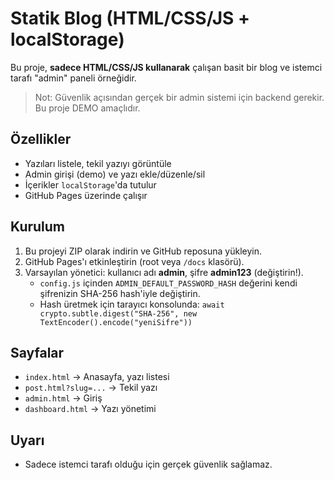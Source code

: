 # Statik Blog (HTML/CSS/JS + localStorage)
Bu proje, **sadece HTML/CSS/JS kullanarak** çalışan basit bir blog ve istemci tarafı "admin" paneli örneğidir.
> Not: Güvenlik açısından gerçek bir admin sistemi için backend gerekir. Bu proje DEMO amaçlıdır.

## Özellikler
- Yazıları listele, tekil yazıyı görüntüle
- Admin girişi (demo) ve yazı ekle/düzenle/sil
- İçerikler `localStorage`'da tutulur
- GitHub Pages üzerinde çalışır

## Kurulum
1. Bu projeyi ZIP olarak indirin ve GitHub reposuna yükleyin.
2. GitHub Pages'ı etkinleştirin (root veya `/docs` klasörü).
3. Varsayılan yönetici: kullanıcı adı **admin**, şifre **admin123** (değiştirin!).
   - `config.js` içinden `ADMIN_DEFAULT_PASSWORD_HASH` değerini kendi şifrenizin SHA-256 hash'iyle değiştirin.
   - Hash üretmek için tarayıcı konsolunda: `await crypto.subtle.digest("SHA-256", new TextEncoder().encode("yeniSifre"))`

## Sayfalar
- `index.html` → Anasayfa, yazı listesi
- `post.html?slug=...` → Tekil yazı
- `admin.html` → Giriş
- `dashboard.html` → Yazı yönetimi

## Uyarı
- Sadece istemci tarafı olduğu için gerçek güvenlik sağlamaz.
